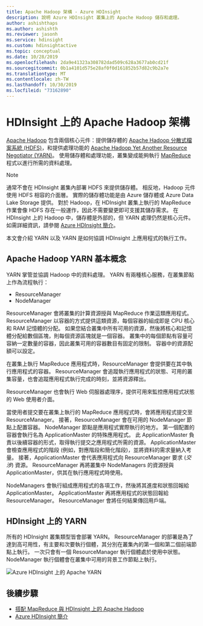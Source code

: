 ```yaml
---
title: Apache Hadoop 架構 - Azure HDInsight
description: 說明 Azure HDInsight 叢集上的 Apache Hadoop 儲存和處理。
author: ashishthaps
ms.author: ashishth
ms.reviewer: jasonh
ms.service: hdinsight
ms.custom: hdinsightactive
ms.topic: conceptual
ms.date: 10/28/2019
ms.openlocfilehash: 2da9e41323a308782dad509c628a3677ab0cd21f
ms.sourcegitcommit: 0b1a4101d575e28af0f0d161852b57d82c9b2a7e
ms.translationtype: MT
ms.contentlocale: zh-TW
ms.lasthandoff: 10/30/2019
ms.locfileid: "73162890"
---
```

# <a name="apache-hadoop-architecture-in-hdinsight"></a>HDInsight 上的 Apache Hadoop 架構

[Apache Hadoop](https://hadoop.apache.org/) 包含兩個核心元件：提供儲存體的 [Apache Hadoop 分散式檔案系統 (HDFS)](https://hadoop.apache.org/docs/current/hadoop-project-dist/hadoop-hdfs/HdfsUserGuide.html)，和提供處理功能的 [Apache Hadoop Yet Another Resource Negotiator (YARN)](https://hadoop.apache.org/docs/current/hadoop-yarn/hadoop-yarn-site/YARN.html)。 使用儲存體和處理功能，叢集變成能夠執行 [MapReduce](https://hadoop.apache.org/docs/current/hadoop-mapreduce-client/hadoop-mapreduce-client-core/MapReduceTutorial.html) 程式以進行所需的資料處理。

> [!NOTE]  
> 通常不會在 HDInsight 叢集內部署 HDFS 來提供儲存體。 相反地，Hadoop 元件使用 HDFS 相容的介面層。 實際的儲存體功能是由 Azure 儲存體或 Azure Data Lake Storage 提供。 對於 Hadoop，在 HDInsight 叢集上執行的 MapReduce 作業會像 HDFS 存在一般運作，因此不需要變更即可支援其儲存需求。 在 HDInsight 上的 Hadoop 中，儲存體是外部的，但 YARN 處理仍然是核心元件。 如需詳細資訊，請參閱 [Azure HDInsight 簡介](hadoop/apache-hadoop-introduction.md)。

本文會介紹 YARN 以及 YARN 是如何協調 HDInsight 上應用程式的執行工作。

## <a name="apache-hadoop-yarn-basics"></a>Apache Hadoop YARN 基本概念

YARN 掌管並協調 Hadoop 中的資料處理。 YARN 有兩種核心服務，在叢集節點上作為流程執行：

* ResourceManager
* NodeManager

ResourceManager 會將叢集的計算資源授與 MapReduce 作業這類應用程式。 ResourceManager 以容器的方式提供這類資源，每個容器的組成即是 CPU 核心和 RAM 記憶體的分配。 如果您結合叢集中所有可用的資源，然後將核心和記憶體分配給數個區塊，則每個資源區塊就是一個容器。 叢集中的每個節點有容量可容納一定數量的容器，因此叢集可用的容器數目有固定的限制。 容器中的資源配額可以設定。

在叢集上執行 MapReduce 應用程式時，ResourceManager 會提供要在其中執行應用程式的容器。 ResourceManager 會追蹤執行應用程式的狀態、可用的叢集容量，也會追蹤應用程式執行完成的時刻，並將資源釋出。

ResourceManager 也會執行 Web 伺服器處理序，提供可用來監控應用程式狀態的 Web 使用者介面。

當使用者提交要在叢集上執行的 MapReduce 應用程式時，會將應用程式提交至 ResourceManager。 接著，ResourceManager 會在可用的 NodeManager 節點上配置容器。 NodeManager 節點是應用程式實際執行的地方。 第一個配置的容器會執行名為 ApplicationMaster 的特殊應用程式。 此 ApplicationMaster 負責以後續容器的形式，取得執行提交之應用程式所需的資源。 ApplicationMaster 會檢查應用程式的階段 (例如，對應階段和簡化階段)，並將資料的需求量納入考量。 接著，ApplicationMaster 會代表應用程式向 ResourceManager 要求 (*交涉*) 資源。 ResourceManager 再將叢集中 NodeManagers 的資源授與 ApplicationMaster，供其在執行應用程式時使用。

NodeManagers 會執行組成應用程式的各項工作，然後將其進度和狀態回報給 ApplicationMaster。 ApplicationMaster 再將應用程式的狀態回報給 ResourceManager。 ResourceManager 會將任何結果傳回用戶端。

## <a name="yarn-on-hdinsight"></a>HDInsight 上的 YARN

所有的 HDInsight 叢集類型皆會部署 YARN。 ResourceManager 的部署是為了達到高可用性，有主要和次要執行個體，其分別在叢集內的第一個和第二個前端節點上執行。 一次只會有一個 ResourceManager 執行個體處於使用中狀態。 NodeManager 執行個體會在叢集中可用的背景工作節點上執行。

![Azure HDInsight 上的 Apache YARN](./media/hdinsight-hadoop-architecture/apache-yarn-on-hdinsight.png)

## <a name="next-steps"></a>後續步驟

* [搭配 MapReduce 與 HDInsight 上的 Apache Hadoop](hadoop/hdinsight-use-mapreduce.md)
* [Azure HDInsight 簡介](hadoop/apache-hadoop-introduction.md)
